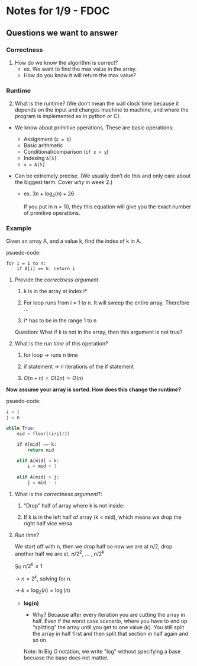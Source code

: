 # Notes for 1/9 - FDOC

## Questions we want to answer

### Correctness
1. How do we know the algorithm is correct? 
    - ex. We want to find the max value in the array. 
    - How do you know it will return the max value? 

### Runtime
2. What is the runtime? (We don’t mean the wall clock time because it depends on the input and changes machine to machine, and where the program is implemented ex in python or C). 
  - We know about primitive operations. These are basic operations: 
    * Assignment (`x = b`)
    * Basic arithmetic
    * Conditional/comparison (`if x < y`)
    * Indexing `A[5]`
    * `x = A[5]`

  - Can be extremely precise. (We usually don’t do this and only care about the biggest term. Cover *why* in week 2.)
    * ex. $3n + \log_2(n) + 26$
    
      If you put in n = 10, they this equation will give you the exact number of primitive operations. 

### Example
Given an array A, and a value k, find the index of k in A. 

psuedo-code: 
```
for i = 1 to n: 
    if A[i] == k: return i
```

1. Provide the *correctness argument*. 

    1. k is in the array at index i* 

    2. For loop runs from i = 1 to n. It will sweep the entire array. Therefore ... 

    3. i* has to be in the range 1 to n 

    Question: What if k is not in the array, then this argument is not true? 

2. What is the *run time* of this operation? 

    1. for loop → runs n time 

    2. if statement → n iterations of the if statement 

    3. $O(n+n) = O(2n) \simeq O(n)$

**Now assume your array is sorted. How does this change the runtime?**

psuedo-code: 


```python
i = 1 
j = n

while True:
    mid = floor((i+j)/2)

    if A[mid] == k: 
        return mid

    elif A[mid] < k: 
        i = mid + 1 
    
    elif A[mid] > j: 
        j = mid - 1
```

1. What is the *correctness argument*?: 

    1. “Drop” half of array where k is not inside: 

    2. If k is in the left half of array (k < mid), which means we drop the right half vice versa

2. *Run time*? 

    We start off with n, then we drop half so now we are at $n/2$, drop another half we are at, $n/2^2$, ... , $n/2^k$

    So $n/2^k \le 1$ 
    
    -> $n = 2^k$, solving for n. 
    
    -> $k = \log_2(n) = \log(n)$

    - **log(n)**

        * Why? Because after every iteration you are cutting the array in half. Even if the worst case scenario, where you have to end up “splitting” the array until you get to one value (k). You still split the array in half first and then split that section in half again and so on. 
        
        Note: In Big O notation, we write "log" without specifying a base becuase the base does not matter.





